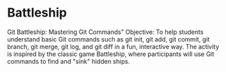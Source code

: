 # Battleship
Git Battleship: Mastering Git Commands"  Objective: To help students understand basic Git commands such as git init, git add, git commit, git branch, git merge, git log, and git diff in a fun, interactive way. The activity is inspired by the classic game Battleship, where participants will use Git commands to find and "sink" hidden ships.
